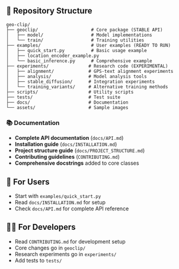 
## 📁 Repository Structure

```
geo-clip/
├── geoclip/                    # Core package (STABLE API)
│   ├── model/                  # Model implementations
│   └── train/                  # Training utilities
├── examples/                   # User examples (READY TO RUN)
│   ├── quick_start.py          # Basic usage example
│   ├── location_encoder_example.py
│   └── basic_inference.py      # Comprehensive example
├── experiments/               # Research code (EXPERIMENTAL)
│   ├── alignment/             # GPS-text alignment experiments
│   ├── analysis/              # Model analysis tools
│   ├── stable_diffusion/      # Integration experiments  
│   └── training_variants/     # Alternative training methods
├── scripts/                   # Utility scripts
├── tests/                     # Test suite
├── docs/                      # Documentation
└── assets/                    # Sample images
```


### 📚 **Documentation**
- **Complete API documentation** (`docs/API.md`)
- **Installation guide** (`docs/INSTALLATION.md`) 
- **Project structure guide** (`docs/PROJECT_STRUCTURE.md`)
- **Contributing guidelines** (`CONTRIBUTING.md`)
- **Comprehensive docstrings** added to core classes


## 📖 **For Users**
- Start with `examples/quick_start.py`
- Read `docs/INSTALLATION.md` for setup
- Check `docs/API.md` for complete API reference

## 👨‍💻 **For Developers** 
- Read `CONTRIBUTING.md` for development setup
- Core changes go in `geoclip/`
- Research experiments go in `experiments/`
- Add tests to `tests/`

